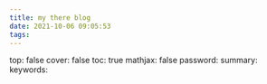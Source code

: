 ```yaml
---
title: my there blog
date: 2021-10-06 09:05:53
tags:
---
```

top: false 
cover: false 
toc: true 
mathjax: false 
password: 
summary: 
keywords: